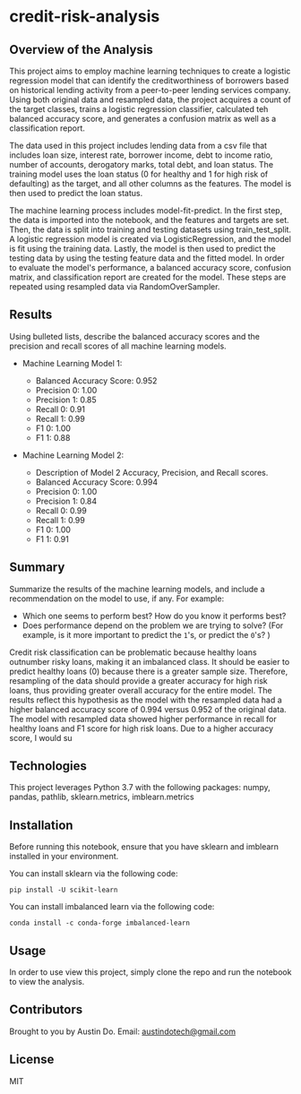 # credit-risk-analysis

## Overview of the Analysis

This project aims to employ machine learning techniques to create a logistic regression model that can identify the creditworthiness of borrowers based on historical lending activity from a peer-to-peer lending services company. Using both original data and resampled data, the project acquires a count of the target classes, trains a logistic regression classifier, calculated teh balanced accuracy score, and generates a confusion matrix as well as a classification report.

The data used in this project includes lending data from a csv file that includes loan size, interest rate, borrower income, debt to income ratio, number of accounts, derogatory marks, total debt, and loan status. The training model uses the loan status (0 for healthy and 1 for high risk of defaulting) as the target, and all other columns as the features. The model is then used to predict the loan status.

The machine learning process includes model-fit-predict. In the first step, the data is imported into the notebook, and the features and targets are set. Then, the data is split into training and testing datasets using train_test_split. A logistic regression model is created via LogisticRegression, and the model is fit using the training data. Lastly, the model is then used to predict the testing data by using the testing feature data and the fitted model. In order to evaluate the model's performance, a balanced accuracy score, confusion matrix, and classification report are created for the model. These steps are repeated using resampled data via RandomOverSampler.

## Results

Using bulleted lists, describe the balanced accuracy scores and the precision and recall scores of all machine learning models.

* Machine Learning Model 1:
  - Balanced Accuracy Score: 0.952
  - Precision 0: 1.00
  - Precision 1: 0.85
  - Recall 0: 0.91
  - Recall 1: 0.99
  - F1 0: 1.00
  - F1 1: 0.88



* Machine Learning Model 2:
  * Description of Model 2 Accuracy, Precision, and Recall scores.
  - Balanced Accuracy Score: 0.994
  - Precision 0: 1.00
  - Precision 1: 0.84
  - Recall 0: 0.99
  - Recall 1: 0.99
  - F1 0: 1.00
  - F1 1: 0.91

## Summary

Summarize the results of the machine learning models, and include a recommendation on the model to use, if any. For example:
* Which one seems to perform best? How do you know it performs best?
* Does performance depend on the problem we are trying to solve? (For example, is it more important to predict the `1`'s, or predict the `0`'s? )

Credit risk classification can be problematic because healthy loans outnumber risky loans, making it an imbalanced class. It should be easier to predict healthy loans (0) because there is a greater sample size. Therefore, resampling of the data should provide a greater accuracy for high risk loans, thus providing greater overall accuracy for the entire model. The results reflect this hypothesis as the model with the resampled data had a higher balanced accuracy score of 0.994 versus 0.952 of the original data. The model with resampled data showed higher performance in recall for healthy loans and F1 score for high risk loans. Due to a higher accuracy score, I would su


## Technologies

This project leverages Python 3.7 with the following packages:
numpy, pandas, pathlib, sklearn.metrics, imblearn.metrics

## Installation

Before running this notebook, ensure that you have sklearn and imblearn installed in your environment.

You can install sklearn via the following code:
```
pip install -U scikit-learn
```

You can install imbalanced learn via the following code:
```
conda install -c conda-forge imbalanced-learn
```


## Usage

In order to use view this project, simply clone the repo and run the notebook to view the analysis.

## Contributors

Brought to you by Austin Do. Email: austindotech@gmail.com

## License

MIT
